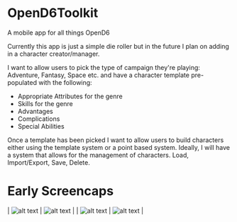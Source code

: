 # OpenD6Toolkit
A mobile app for all things OpenD6

Currently this app is just a simple die roller but in the future I plan on adding in a character creator/manager.

I want to allow users to pick the type of campaign they're playing: Adventure, Fantasy, Space etc. and have a character template pre-populated with the following:
 * Appropriate Attributes for the genre
 * Skills for the genre
 * Advantages
 * Complications
 * Special Abilities
 
Once a template has been picked I want to allow users to build characters either using the template system or a point based system.  Ideally, I will have a system that allows for the management of characters.  Load, Import/Export, Save, Delete.

Early Screencaps
================
| ![alt text](https://imgur.com/sOzlTbB)  | ![alt text](https://imgur.com/vDd9Tun)  |
| ![alt text](https://imgur.com/9nsnN3L)  | ![alt text](https://imgur.com/XhEheS7)  |

